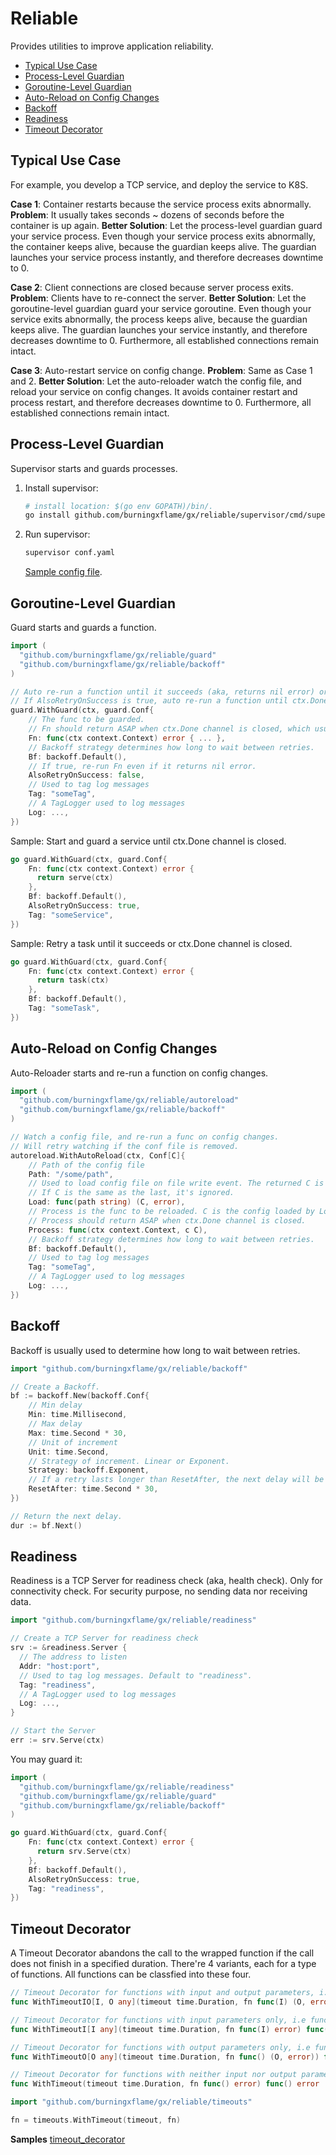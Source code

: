 # Reliable

Provides utilities to improve application reliability.

- [Typical Use Case](#typical-use-case)
- [Process-Level Guardian](#process-level-guardian)
- [Goroutine-Level Guardian](#goroutine-level-guardian)
- [Auto-Reload on Config Changes](#auto-reload-on-config-changes)
- [Backoff](#backoff)
- [Readiness](#readiness)
- [Timeout Decorator](#timeout-decorator)

## Typical Use Case

For example, you develop a TCP service, and deploy the service to K8S.

**Case 1**: Container restarts because the service process exits abnormally.
**Problem**: It usually takes seconds ~ dozens of seconds before the container is up again.
**Better Solution**: Let the process-level guardian guard your service process. Even though your service process exits abnormally, the container keeps alive, because the guardian keeps alive. The guardian launches your service process instantly, and therefore decreases downtime to 0.

**Case 2**: Client connections are closed because server process exits.
**Problem**: Clients have to re-connect the server.
**Better Solution**: Let the goroutine-level guardian guard your service goroutine. Even though your service exits abnormally, the process keeps alive, because the guardian keeps alive. The guardian launches your service instantly, and therefore decreases downtime to 0. Furthermore, all established connections remain intact.

**Case 3**: Auto-restart service on config change.
**Problem**: Same as Case 1 and 2.
**Better Solution**: Let the auto-reloader watch the config file, and reload your service on config changes. It avoids container restart and process restart, and therefore decreases downtime to 0. Furthermore, all established connections remain intact.

## Process-Level Guardian

Supervisor starts and guards processes.

1. Install supervisor:

   ```sh
   # install location: $(go env GOPATH)/bin/.
   go install github.com/burningxflame/gx/reliable/supervisor/cmd/supervisor@latest
   ```

2. Run supervisor:

   ```sh
   supervisor conf.yaml
   ```

   [Sample config file](supervisor/cmd/supervisor/testdata/sample_conf.yaml).

## Goroutine-Level Guardian

Guard starts and guards a function.

```go
import (
  "github.com/burningxflame/gx/reliable/guard"
  "github.com/burningxflame/gx/reliable/backoff"
)

// Auto re-run a function until it succeeds (aka, returns nil error) or ctx.Done channel is closed.
// If AlsoRetryOnSuccess is true, auto re-run a function until ctx.Done channel is closed.
guard.WithGuard(ctx, guard.Conf{
    // The func to be guarded.
    // Fn should return ASAP when ctx.Done channel is closed, which usually means an exit signal is sent.
    Fn: func(ctx context.Context) error { ... },
    // Backoff strategy determines how long to wait between retries.
    Bf: backoff.Default(),
    // If true, re-run Fn even if it returns nil error.
    AlsoRetryOnSuccess: false,
    // Used to tag log messages
    Tag: "someTag",
    // A TagLogger used to log messages
    Log: ...,
})
```

Sample: Start and guard a service until ctx.Done channel is closed.

```go
go guard.WithGuard(ctx, guard.Conf{
    Fn: func(ctx context.Context) error {
      return serve(ctx)
    },
    Bf: backoff.Default(),
    AlsoRetryOnSuccess: true,
    Tag: "someService",
})
```

Sample: Retry a task until it succeeds or ctx.Done channel is closed.

```go
go guard.WithGuard(ctx, guard.Conf{
    Fn: func(ctx context.Context) error {
      return task(ctx)
    },
    Bf: backoff.Default(),
    Tag: "someTask",
})
```

## Auto-Reload on Config Changes

Auto-Reloader starts and re-run a function on config changes.

```go
import (
  "github.com/burningxflame/gx/reliable/autoreload"
  "github.com/burningxflame/gx/reliable/backoff"
)

// Watch a config file, and re-run a func on config changes.
// Will retry watching if the conf file is removed.
autoreload.WithAutoReload(ctx, Conf[C]{
    // Path of the config file
    Path: "/some/path",
    // Used to load config file on file write event. The returned C is the loaded config.
    // If C is the same as the last, it's ignored.
    Load: func(path string) (C, error),
    // Process is the func to be reloaded. C is the config loaded by Load.
    // Process should return ASAP when ctx.Done channel is closed.
    Process: func(ctx context.Context, c C),
    // Backoff strategy determines how long to wait between retries.
    Bf: backoff.Default(),
    // Used to tag log messages
    Tag: "someTag",
    // A TagLogger used to log messages
    Log: ...,
})
```

## Backoff

Backoff is usually used to determine how long to wait between retries.

```go
import "github.com/burningxflame/gx/reliable/backoff"

// Create a Backoff.
bf := backoff.New(backoff.Conf{
    // Min delay
    Min: time.Millisecond,
    // Max delay
    Max: time.Second * 30,
    // Unit of increment
    Unit: time.Second,
    // Strategy of increment. Linear or Exponent.
    Strategy: backoff.Exponent,
    // If a retry lasts longer than ResetAfter, the next delay will be reset to Min.
    ResetAfter: time.Second * 30,
})

// Return the next delay.
dur := bf.Next()
```

## Readiness

Readiness is a TCP Server for readiness check (aka, health check). Only for connectivity check. For security purpose, no sending data nor receiving data.

```go
import "github.com/burningxflame/gx/reliable/readiness"

// Create a TCP Server for readiness check
srv := &readiness.Server {
  // The address to listen
  Addr: "host:port",
  // Used to tag log messages. Default to "readiness".
  Tag: "readiness",
  // A TagLogger used to log messages
  Log: ...,
}

// Start the Server
err := srv.Serve(ctx)
```

You may guard it:

```go
import (
  "github.com/burningxflame/gx/reliable/readiness"
  "github.com/burningxflame/gx/reliable/guard"
  "github.com/burningxflame/gx/reliable/backoff"
)

go guard.WithGuard(ctx, guard.Conf{
    Fn: func(ctx context.Context) error {
      return srv.Serve(ctx)
    },
    Bf: backoff.Default(),
    AlsoRetryOnSuccess: true,
    Tag: "readiness",
})
```

## Timeout Decorator

A Timeout Decorator abandons the call to the wrapped function if the call does not finish in a specified duration.
There're 4 variants, each for a type of functions. All functions can be classfied into these four.

```go
// Timeout Decorator for functions with input and output parameters, i.e func(I) (O, error)
func WithTimeoutIO[I, O any](timeout time.Duration, fn func(I) (O, error)) func(I) (O, error)

// Timeout Decorator for functions with input parameters only, i.e func(I) error
func WithTimeoutI[I any](timeout time.Duration, fn func(I) error) func(I) error

// Timeout Decorator for functions with output parameters only, i.e func() (O, error)
func WithTimeoutO[O any](timeout time.Duration, fn func() (O, error)) func() (O, error)

// Timeout Decorator for functions with neither input nor output parameters, i.e func() error
func WithTimeout(timeout time.Duration, fn func() error) func() error
```

```go
import "github.com/burningxflame/gx/reliable/timeouts"

fn = timeouts.WithTimeout(timeout, fn)
```

**Samples**
[timeout_decorator](timeouts/timeout_test.go)
